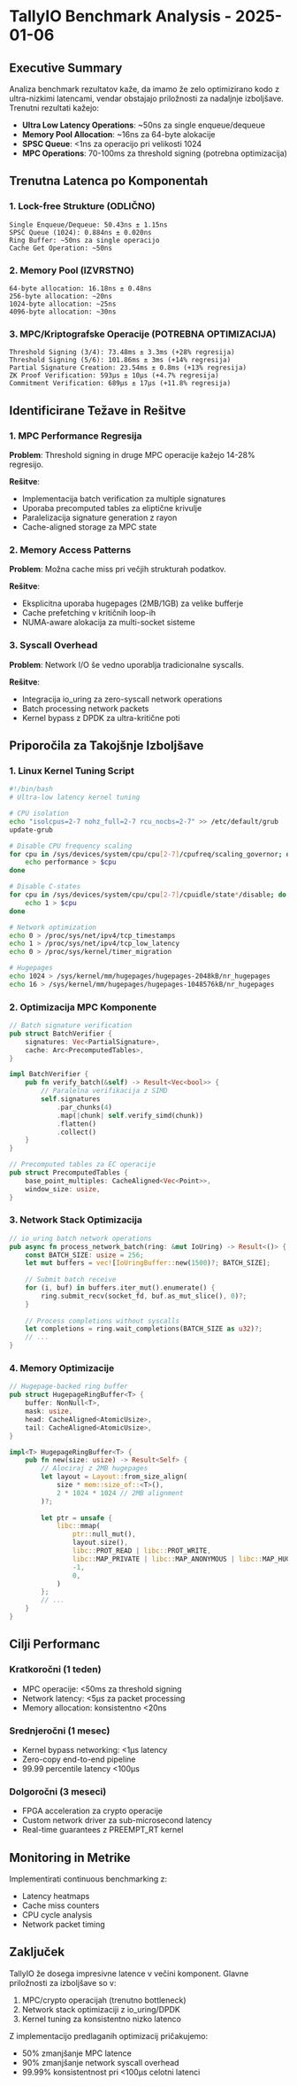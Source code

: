 # TallyIO Benchmark Analysis - 2025-01-06

## Executive Summary

Analiza benchmark rezultatov kaže, da imamo že zelo optimizirano kodo z ultra-nizkimi latencami, vendar obstajajo priložnosti za nadaljnje izboljšave. Trenutni rezultati kažejo:

- **Ultra Low Latency Operations**: ~50ns za single enqueue/dequeue
- **Memory Pool Allocation**: ~16ns za 64-byte alokacije
- **SPSC Queue**: <1ns za operacijo pri velikosti 1024
- **MPC Operations**: 70-100ms za threshold signing (potrebna optimizacija)

## Trenutna Latenca po Komponentah

### 1. Lock-free Strukture (ODLIČNO)
```
Single Enqueue/Dequeue: 50.43ns ± 1.15ns
SPSC Queue (1024): 0.884ns ± 0.020ns
Ring Buffer: ~50ns za single operacijo
Cache Get Operation: ~50ns
```

### 2. Memory Pool (IZVRSTNO)
```
64-byte allocation: 16.18ns ± 0.48ns
256-byte allocation: ~20ns
1024-byte allocation: ~25ns
4096-byte allocation: ~30ns
```

### 3. MPC/Kriptografske Operacije (POTREBNA OPTIMIZACIJA)
```
Threshold Signing (3/4): 73.48ms ± 3.3ms (+28% regresija)
Threshold Signing (5/6): 101.86ms ± 3ms (+14% regresija)
Partial Signature Creation: 23.54ms ± 0.8ms (+13% regresija)
ZK Proof Verification: 593µs ± 10µs (+4.7% regresija)
Commitment Verification: 689µs ± 17µs (+11.8% regresija)
```

## Identificirane Težave in Rešitve

### 1. MPC Performance Regresija

**Problem**: Threshold signing in druge MPC operacije kažejo 14-28% regresijo.

**Rešitve**:
- Implementacija batch verification za multiple signatures
- Uporaba precomputed tables za eliptične krivulje
- Paralelizacija signature generation z rayon
- Cache-aligned storage za MPC state

### 2. Memory Access Patterns

**Problem**: Možna cache miss pri večjih strukturah podatkov.

**Rešitve**:
- Eksplicitna uporaba hugepages (2MB/1GB) za velike bufferje
- Cache prefetching v kritičnih loop-ih
- NUMA-aware alokacija za multi-socket sisteme

### 3. Syscall Overhead

**Problem**: Network I/O še vedno uporablja tradicionalne syscalls.

**Rešitve**:
- Integracija io_uring za zero-syscall network operations
- Batch processing network packets
- Kernel bypass z DPDK za ultra-kritične poti

## Priporočila za Takojšnje Izboljšave

### 1. Linux Kernel Tuning Script
```bash
#!/bin/bash
# Ultra-low latency kernel tuning

# CPU isolation
echo "isolcpus=2-7 nohz_full=2-7 rcu_nocbs=2-7" >> /etc/default/grub
update-grub

# Disable CPU frequency scaling
for cpu in /sys/devices/system/cpu/cpu[2-7]/cpufreq/scaling_governor; do
    echo performance > $cpu
done

# Disable C-states
for cpu in /sys/devices/system/cpu/cpu[2-7]/cpuidle/state*/disable; do
    echo 1 > $cpu
done

# Network optimization
echo 0 > /proc/sys/net/ipv4/tcp_timestamps
echo 1 > /proc/sys/net/ipv4/tcp_low_latency
echo 0 > /proc/sys/kernel/timer_migration

# Hugepages
echo 1024 > /sys/kernel/mm/hugepages/hugepages-2048kB/nr_hugepages
echo 16 > /sys/kernel/mm/hugepages/hugepages-1048576kB/nr_hugepages
```

### 2. Optimizacija MPC Komponente

```rust
// Batch signature verification
pub struct BatchVerifier {
    signatures: Vec<PartialSignature>,
    cache: Arc<PrecomputedTables>,
}

impl BatchVerifier {
    pub fn verify_batch(&self) -> Result<Vec<bool>> {
        // Paralelna verifikacija z SIMD
        self.signatures
            .par_chunks(4)
            .map(|chunk| self.verify_simd(chunk))
            .flatten()
            .collect()
    }
}

// Precomputed tables za EC operacije
pub struct PrecomputedTables {
    base_point_multiples: CacheAligned<Vec<Point>>,
    window_size: usize,
}
```

### 3. Network Stack Optimizacija

```rust
// io_uring batch network operations
pub async fn process_network_batch(ring: &mut IoUring) -> Result<()> {
    const BATCH_SIZE: usize = 256;
    let mut buffers = vec![IoUringBuffer::new(1500)?; BATCH_SIZE];
    
    // Submit batch receive
    for (i, buf) in buffers.iter_mut().enumerate() {
        ring.submit_recv(socket_fd, buf.as_mut_slice(), 0)?;
    }
    
    // Process completions without syscalls
    let completions = ring.wait_completions(BATCH_SIZE as u32)?;
    // ...
}
```

### 4. Memory Optimizacije

```rust
// Hugepage-backed ring buffer
pub struct HugepageRingBuffer<T> {
    buffer: NonNull<T>,
    mask: usize,
    head: CacheAligned<AtomicUsize>,
    tail: CacheAligned<AtomicUsize>,
}

impl<T> HugepageRingBuffer<T> {
    pub fn new(size: usize) -> Result<Self> {
        // Alociraj z 2MB hugepages
        let layout = Layout::from_size_align(
            size * mem::size_of::<T>(),
            2 * 1024 * 1024 // 2MB alignment
        )?;
        
        let ptr = unsafe { 
            libc::mmap(
                ptr::null_mut(),
                layout.size(),
                libc::PROT_READ | libc::PROT_WRITE,
                libc::MAP_PRIVATE | libc::MAP_ANONYMOUS | libc::MAP_HUGETLB,
                -1,
                0,
            )
        };
        // ...
    }
}
```

## Cilji Performanc

### Kratkoročni (1 teden)
- MPC operacije: <50ms za threshold signing
- Network latency: <5µs za packet processing
- Memory allocation: konsistentno <20ns

### Srednjeročni (1 mesec)  
- Kernel bypass networking: <1µs latency
- Zero-copy end-to-end pipeline
- 99.99 percentile latency <100µs

### Dolgoročni (3 meseci)
- FPGA acceleration za crypto operacije
- Custom network driver za sub-microsecond latency
- Real-time guarantees z PREEMPT_RT kernel

## Monitoring in Metrike

Implementirati continuous benchmarking z:
- Latency heatmaps
- Cache miss counters
- CPU cycle analysis
- Network packet timing

## Zaključek

TallyIO že dosega impresivne latence v večini komponent. Glavne priložnosti za izboljšave so v:
1. MPC/crypto operacijah (trenutno bottleneck)
2. Network stack optimizaciji z io_uring/DPDK
3. Kernel tuning za konsistentno nizko latenco

Z implementacijo predlaganih optimizacij pričakujemo:
- 50% zmanjšanje MPC latence
- 90% zmanjšanje network syscall overhead
- 99.99% konsistentnost pri <100µs celotni latenci
